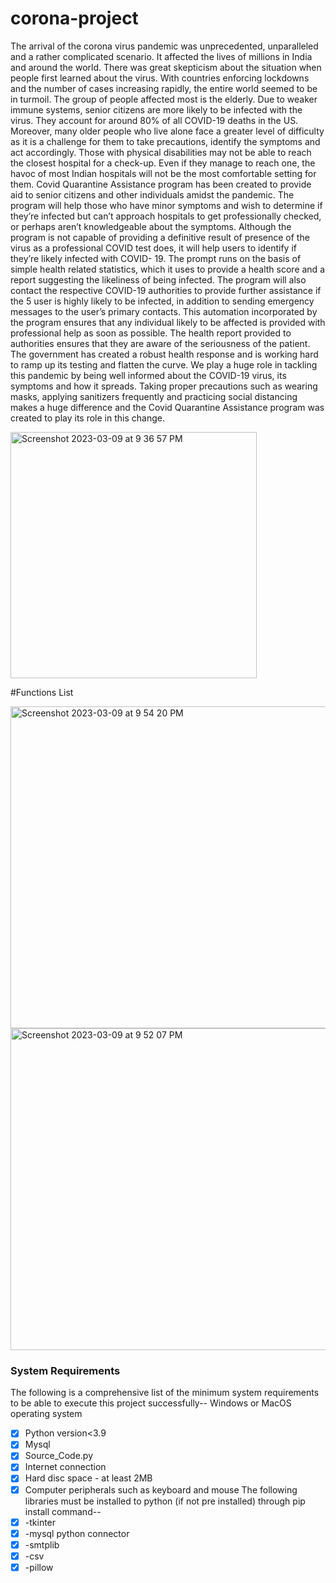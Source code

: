# corona-project
The arrival of the corona virus pandemic was unprecedented, unparalleled and a rather complicated scenario. It affected the lives of millions in India and around the world. There was great skepticism about the situation when people first learned about the virus. With countries enforcing lockdowns and the number of cases increasing rapidly, the entire world seemed to be in turmoil. The group of people affected most is the elderly. Due to weaker immune systems, senior citizens are more likely to be infected with the virus. They account for around 80% of all COVID-19 deaths in the US.
Moreover, many older people who live alone face a greater level of difficulty as it is a challenge for them to take precautions, identify the symptoms and act accordingly. Those with physical disabilities may not be able to reach the closest hospital for a check-up. Even if they manage to reach one, the havoc of most Indian hospitals will not be the most comfortable setting for them.
Covid Quarantine Assistance program has been created to provide aid to senior citizens and other individuals amidst the pandemic. The program will help those who have minor symptoms and wish to determine if they’re infected but can’t approach hospitals to get professionally checked, or perhaps aren’t knowledgeable about the symptoms. Although the program is not capable of providing a definitive result of presence of the virus as a professional COVID test does, it will help users to identify if they’re likely infected with COVID- 19.
The prompt runs on the basis of simple health related statistics, which it uses to provide a health score and a report suggesting the likeliness of being infected. The program will also contact the respective COVID-19 authorities to provide further assistance if the
 5
user is highly likely to be infected, in addition to sending emergency messages to the user’s primary contacts.
This automation incorporated by the program ensures that any individual likely to be affected is provided with professional help as soon as possible. The health report provided to authorities ensures that they are aware of the seriousness of the patient.
The government has created a robust health response and is working hard to ramp up its testing and flatten the curve. We play a huge role in tackling this pandemic by being well informed about the COVID-19 virus, its symptoms and how it spreads. Taking proper precautions such as wearing masks, applying sanitizers frequently and practicing social distancing makes a huge difference and the Covid Quarantine Assistance program was created to play its role in this change.





<img width="394" alt="Screenshot 2023-03-09 at 9 36 57 PM" src="https://user-images.githubusercontent.com/70438869/224083016-294ee78d-b74b-423f-8f4c-ea893c224860.png">



#Functions List

<img width="515" alt="Screenshot 2023-03-09 at 9 54 20 PM" src="https://user-images.githubusercontent.com/70438869/224087407-c75e5f59-1dd2-476f-a600-6e14f1a4e98b.png">

<img width="515" alt="Screenshot 2023-03-09 at 9 52 07 PM" src="https://user-images.githubusercontent.com/70438869/224086835-e5d37d6b-8988-4f21-ac84-d9b34b3e1216.png">


### System Requirements
The following is a comprehensive list of the minimum system requirements to be able to execute this project successfully--
Windows or MacOS operating system
- [x] Python version<3.9
- [x] Mysql 
- [x] Source_Code.py
- [x] Internet connection
- [x] Hard disc space - at least 2MB
- [x] Computer peripherals such as keyboard and mouse
The following libraries must be installed to python (if not pre installed) through pip install command--
- [x] -tkinter
- [x] -mysql python connector
- [x] -smtplib
- [x] -csv
- [x] -pillow
